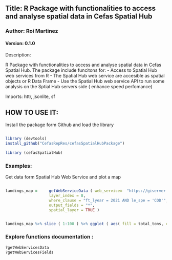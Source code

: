 ## Title: R Package with functionalities to access and analyse spatial data in Cefas Spatial Hub 
### Author: Roi Martinez
#### Version: 0.1.0
 
Description: 

R Package with functionalities to access and analyse spatial data in Cefas Spatial Hub. The package include funcitons for: 
    - Access to Spatial Hub web services from R 
    - The Spatial Hub web service are accesible as spatial objects or R Data Frame
    - Use the Spatial Hub web service API to run some analysis on the Sptial Hub servers side ( enhance speed perfomance)
 
Imports: httr, jsonlite, sf


## HOW TO USE IT:

Install the package form Github and load the library 

```r

library (devtools)
install_github("CefasRepRes/cefasSpatialHubPackage")

library (cefasSpatialHub)

```

### Examples: 

Get data form Spatial Hub Web Service and plot a map


```r

landings_map =     getWebServiceData ( web_service=  "https://giserver.cefas.co.uk/devserver/rest/services/fishing_activity/Landing_composition_statistics_by_species_ICES_rectangles_and_ports_2009_to_2021/MapServer",
                   layer_index = 8,
                   where_clause = "ft_lyear = 2021 AND le_spe = 'COD'",
                   output_fields = "*",
                   spatial_layer = TRUE )


landings_map %>% slice ( 1:100 ) %>% ggplot ( aes( fill = total_tons, color = total_tons) ) + geom_sf ( )

```

### Explore functions documentation : 

```r
?getWebServicesData
?getWebServicesFields


```
